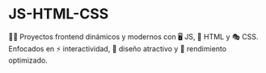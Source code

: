 # JS-HTML-CSS
🚀✨ Proyectos frontend dinámicos y modernos con 🖥️ JS, 🎨 HTML y 🎭 CSS. Enfocados en ⚡ interactividad, 🎯 diseño atractivo y 🚀 rendimiento optimizado.
